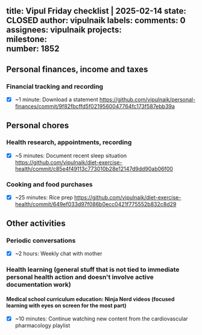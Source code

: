 title:	Vipul Friday checklist | 2025-02-14
state:	CLOSED
author:	vipulnaik
labels:	
comments:	0
assignees:	vipulnaik
projects:	
milestone:	
number:	1852
--
## Personal finances, income and taxes

### Financial tracking and recording

- [x] ~1 minute: Download a statement https://github.com/vipulnaik/personal-finances/commit/9f82fbcffd5f0219560047764fc173f587ebb39a

## Personal chores

### Health research, appointments, recording

- [x] ~5 minutes: Document recent sleep situation https://github.com/vipulnaik/diet-exercise-health/commit/c85e4f49113c773010b28e12147d9dd90ab06f00

### Cooking and food purchases

- [x] ~25 minutes: Rice prep https://github.com/vipulnaik/diet-exercise-health/commit/649ef033d97f086b0ecc0421f775552b832c8d29

## Other activities

### Periodic conversations

- [x] ~2 hours: Weekly chat with mother

### Health learning (general stuff that is not tied to immediate personal health action and doesn't involve active documentation work)

#### Medical school curriculum education: Ninja Nerd videos (focused learning with eyes on screen for the most part)

- [x] ~10 minutes: Continue watching new content from the cardiovascular pharmacology playlist
